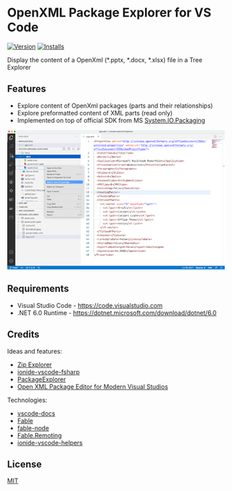 # OpenXML Package Explorer for VS Code

[![Version](https://vsmarketplacebadge.apphb.com/version/sergey-tihon.openxml-explorer.svg)](https://marketplace.visualstudio.com/items?itemName=sergey-tihon.openxml-explorer) 
[![Installs](https://vsmarketplacebadge.apphb.com/downloads-short/sergey-tihon.openxml-explorer.svg)](https://marketplace.visualstudio.com/items?itemName=sergey-tihon.openxml-explorer)


Display the content of a OpenXml (*.pptx, *.docx, *.xlsx) file in a Tree Explorer

## Features

* Explore content of OpenXml packages (parts and their relationships)
* Explore preformatted content of XML parts (read only)
* Implemented on top of official SDK from MS [System.IO.Packaging](https://www.nuget.org/packages/System.IO.Packaging/)

![screenshot](release/images/screenshot.png)

## Requirements

* Visual Studio Code - https://code.visualstudio.com
* .NET 6.0 Runtime - https://dotnet.microsoft.com/download/dotnet/6.0

## Credits

Ideas and features:

* [Zip Explorer](https://github.com/stef-levesque/vscode-zipexplorer)
* [ionide-vscode-fsharp](https://github.com/ionide/ionide-vscode-fsharp)
* [PackageExplorer](https://archive.codeplex.com/?p=packageexplorer)
* [Open XML Package Editor for Modern Visual Studios](https://github.com/bsivanov/Open-XML-Package-Editor-Power-Tool-for-Visual-Studio)

Technologies:

* [vscode-docs](https://github.com/Microsoft/vscode-docs)
* [Fable](https://fable.io)
* [fable-node](https://github.com/fable-compiler/fable-node)
* [Fable.Remoting](https://zaid-ajaj.github.io/Fable.Remoting/)
* [ionide-vscode-helpers](https://github.com/ionide/ionide-vscode-helpers)

## License

[MIT](LICENSE.md)
